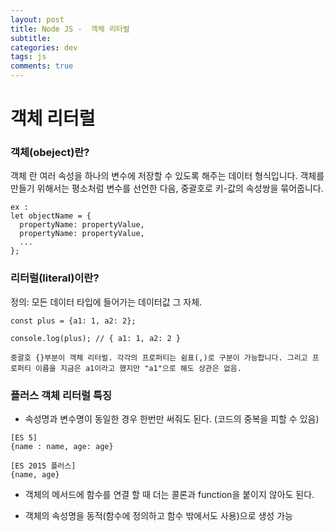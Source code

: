 ```yaml
---  
layout: post
title: Node JS -  객체 리터럴
subtitle:
categories: dev
tags: js
comments: true  
--- 
```


# 객체 리터럴

### 객체(obeject)란?
객체 란 여러 속성을 하나의 변수에 저장할 수 있도록 해주는 데이터 형식입니다. 객체를 만들기 위해서는 평소처럼 변수를 선언한 다음, 중괄호로 키-값의 속성쌍을 묶어줍니다.

~~~
ex :
let objectName = {
  propertyName: propertyValue,
  propertyName: propertyValue,
  ...
};
~~~

### 리터럴(literal)이란?
정의: 모든 데이터 타입에 들어가는 데이터값 그 자체.

~~~
const plus = {a1: 1, a2: 2};

console.log(plus); // { a1: 1, a2: 2 }

중괄호 {}부분이 객체 리터럴. 각각의 프로퍼티는 쉼표(,)로 구분이 가능합니다. 그리고 프로퍼티 이름을 지금은 a1이라고 했지만 "a1"으로 해도 상관은 없음.
~~~

### 플러스 객체 리터럴 특징

- 속성명과 변수명이 동일한 경우 한번만 써줘도 된다. (코드의 중복을 피할 수 있음)

~~~
[ES 5]
{name : name, age: age}

[ES 2015 플러스]
{name, age}
~~~

- 객체의 메서드에 함수를 연결 할 때 더는 콜론과 function을 붙이지 않아도 된다.

- 객체의 속성명을 동적(함수에 정의하고 함수 밖에서도 사용)으로 생성 가능
